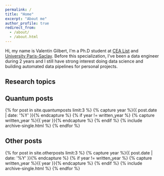 ```yaml
---
permalink: /
title: "Home"
excerpt: "About me"
author_profile: true
redirect_from: 
  - /about/
  - /about.html
---
```


Hi, my name is Valentin Gilbert, I'm a Ph.D student at [CEA List](http://www-list.cea.fr/) and [University Paris-Saclay](https://www.universite-paris-saclay.fr/). Before this specialization, I've been a data engineer during 2 years and I still have strong interest doing data science and building automated data pipelines for personal projects.

## Research topics

## Quantum posts

{% for post in site.quantumposts limit:3 %}
  {% capture year %}{{ post.date | date: '%Y' }}{% endcapture %}
  {% if year != written_year %}
    {% capture written_year %}{{ year }}{% endcapture %}
  {% endif %}
  {% include archive-single.html %}
{% endfor %}

## Other posts

{% for post in site.otherposts limit:3 %}
  {% capture year %}{{ post.date | date: '%Y' }}{% endcapture %}
  {% if year != written_year %}
    {% capture written_year %}{{ year }}{% endcapture %}
  {% endif %}
  {% include archive-single.html %}
{% endfor %}
